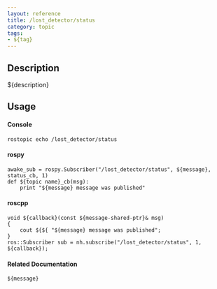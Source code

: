```yaml
---
layout: reference
title: /lost_detector/status
category: topic
tags: 
- ${tag}
---
```


## Description
${description}

## Usage
#### Console
```
rostopic echo /lost_detector/status
```

#### rospy
```
awake_sub = rospy.Subscriber("/lost_detector/status", ${message}, status_cb, 1)
def ${topic name}_cb(msg):
    print "${message} message was published"
```

#### roscpp
```
void ${callback}(const ${message-shared-ptr}& msg)
{
    cout ${${ "${message} message was published";
}
ros::Subscriber sub = nh.subscribe("/lost_detector/status", 1, ${callback});
```

#### Related Documentation
``${message}``  